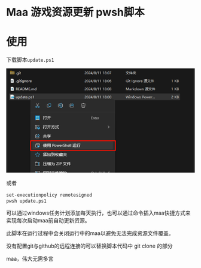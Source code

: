 # Maa 游戏资源更新 pwsh脚本


# 使用

下载脚本`update.ps1`

![](.asset/image.png)

或者
```pwsh
set-executionpolicy remotesigned
pwsh update.ps1
```

可以通过windows任务计划添加每天执行，也可以通过命令插入maa快捷方式来实现每次启动maa前自动更新资源。

此脚本在运行过程中会关闭运行中的maa以避免无法完成资源文件覆盖。

没有配置git与github的远程连接的可以替换脚本代码中 git clone 的部分

maa，伟大无需多言
